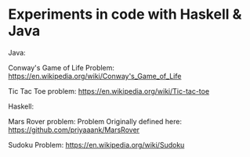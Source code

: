 # Experiments in code with Haskell & Java

Java:

Conway's Game of Life Problem: https://en.wikipedia.org/wiki/Conway's_Game_of_Life

Tic Tac Toe problem: https://en.wikipedia.org/wiki/Tic-tac-toe

Haskell:

Mars Rover problem: Problem Originally defined here: https://github.com/priyaaank/MarsRover

Sudoku Problem: https://en.wikipedia.org/wiki/Sudoku